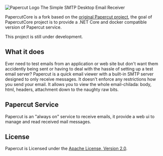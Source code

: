 ![Papercut Logo](https://raw.githubusercontent.com/ChangemakerStudios/Papercut/develop/graphics/PapercutLogo.png)
The Simple SMTP Desktop Email Receiver

PapercutCore is a fork based on the [original Papercut project](https://github.com/ChangemakerStudios/Papercut), the goal of PapercutCore project is to provide a .NET Core and docker compatible version of Papercut service.

This project is still under development.

## What it does
Ever need to test emails from an application or web site but don't want them accidently being sent or having to deal with the hassle of setting up a test email server? Papercut is a quick email viewer with a built-in SMTP server designed to only receive messages. It doesn't enforce any restrictions how you send your email. It allows you to view the whole email-chilada: body, html, headers, attachment down to the naughty raw bits.

## Papercut Service
Papercut is an "always on" service to receive emails, it provide a web ui to manage and read received mail messages.

## License
Papercut is Licensed under the [Apache License, Version 2.0](http://www.apache.org/licenses/LICENSE-2.0).
